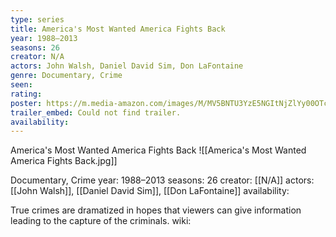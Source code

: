 ```yaml
---
type: series
title: America's Most Wanted America Fights Back
year: 1988–2013
seasons: 26
creator: N/A
actors: John Walsh, Daniel David Sim, Don LaFontaine
genre: Documentary, Crime
seen:
rating: 
poster: https://m.media-amazon.com/images/M/MV5BNTU3YzE5NGItNjZlYy00OTc2LWEyM2UtNTgwNTI2MWMzMzFlXkEyXkFqcGdeQXVyMjM5NDQzNTk@._V1_SX300.jpg
trailer_embed: Could not find trailer.
availability:
---
```

America's Most Wanted America Fights Back
![[America's Most Wanted America Fights Back.jpg]]

Documentary, Crime
year: 1988–2013
seasons: 26
creator: [[N/A]]
actors: [[John Walsh]], [[Daniel David Sim]], [[Don LaFontaine]]
availability:

True crimes are dramatized in hopes that viewers can give information leading to the capture of the criminals.
wiki: 


